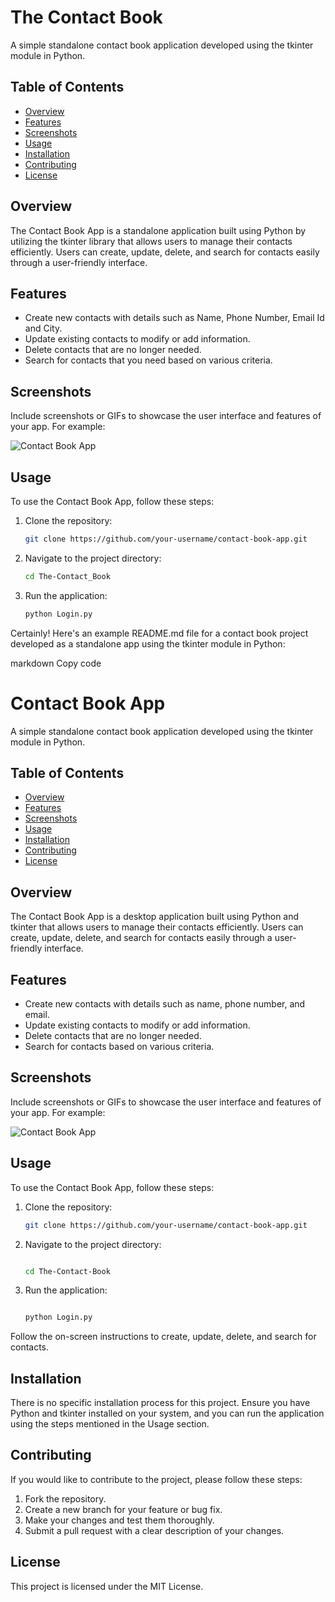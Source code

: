# The Contact Book

A simple standalone contact book application developed using the tkinter module in Python.

## Table of Contents

- [Overview](#overview)
- [Features](#features)
- [Screenshots](#screenshots)
- [Usage](#usage)
- [Installation](#installation)
- [Contributing](#contributing)
- [License](#license)

## Overview

The Contact Book App is a standalone application built using Python by utilizing the tkinter library that allows users to manage their contacts efficiently. Users can create, update, delete, and search for contacts easily through a user-friendly interface.

## Features

- Create new contacts with details such as Name, Phone Number, Email Id and City.
- Update existing contacts to modify or add information.
- Delete contacts that are no longer needed.
- Search for contacts that you need based on various criteria.

## Screenshots

Include screenshots or GIFs to showcase the user interface and features of your app. For example:

![Contact Book App](screenshots/contact_book_app.png)

## Usage

To use the Contact Book App, follow these steps:

1. Clone the repository:

   ```bash
   git clone https://github.com/your-username/contact-book-app.git

2. Navigate to the project directory:
  
    ```bash
    cd The-Contact_Book

3. Run the application:

    ```bash
    python Login.py


Certainly! Here's an example README.md file for a contact book project developed as a standalone app using the tkinter module in Python:

markdown
Copy code
# Contact Book App

A simple standalone contact book application developed using the tkinter module in Python.

## Table of Contents

- [Overview](#overview)
- [Features](#features)
- [Screenshots](#screenshots)
- [Usage](#usage)
- [Installation](#installation)
- [Contributing](#contributing)
- [License](#license)

## Overview

The Contact Book App is a desktop application built using Python and tkinter that allows users to manage their contacts efficiently. Users can create, update, delete, and search for contacts easily through a user-friendly interface.

## Features

- Create new contacts with details such as name, phone number, and email.
- Update existing contacts to modify or add information.
- Delete contacts that are no longer needed.
- Search for contacts based on various criteria.

## Screenshots

Include screenshots or GIFs to showcase the user interface and features of your app. For example:

![Contact Book App](screenshots/contact_book_app.png)

## Usage

To use the Contact Book App, follow these steps:

1. Clone the repository:

   ```bash
   git clone https://github.com/your-username/contact-book-app.git
   
2. Navigate to the project directory:

    ```bash

    cd The-Contact-Book

3. Run the application:

    ```bash

    python Login.py

Follow the on-screen instructions to create, update, delete, and search for contacts.

## Installation

There is no specific installation process for this project. Ensure you have Python and tkinter installed on your system, and you can run the application using the steps mentioned in the Usage section.

## Contributing

If you would like to contribute to the project, please follow these steps:

1. Fork the repository.
2. Create a new branch for your feature or bug fix.
3. Make your changes and test them thoroughly.
4. Submit a pull request with a clear description of your changes.

## License

This project is licensed under the MIT License.

